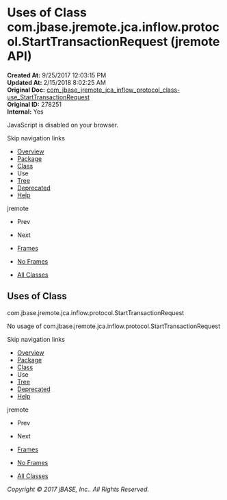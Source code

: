# Uses of Class com.jbase.jremote.jca.inflow.protocol.StartTransactionRequest (jremote   API)

**Created At:** 9/25/2017 12:03:15 PM  
**Updated At:** 2/15/2018 8:02:25 AM  
**Original Doc:** [com_jbase_jremote_jca_inflow_protocol_class-use_StartTransactionRequest](https://docs.jbase.com/39265-class-use/com_jbase_jremote_jca_inflow_protocol_class-use_StartTransactionRequest)  
**Original ID:** 278251  
**Internal:** Yes  

<!--<br>    try {<br>        if (location.href.indexOf('is-external=true') == -1) {<br>            parent.document.title="Uses of Class com.jbase.jremote.jca.inflow.protocol.StartTransactionRequest (jremote   API)";<br>        }<br>    }<br>    catch(err) {<br>    }<br>//-->
JavaScript is disabled on your browser.

Skip navigation links

- [Overview](../../../../../../../overview-summary.html)
- [Package](./../../com.jbase.jremote.jca.inflow.protocol-%28jremote---api%29)
- [Class](./../../starttransactionrequest-%28jremote-api%29 "class in com.jbase.jremote.jca.inflow.protocol")
- Use
- [Tree](./../../com.jbase.jremote.jca.inflow.protocol-class-hierarchy-%28jremote---api%29)
- [Deprecated](../../../../../../../deprecated-list.html)
- [Help](../../../../../../../help-doc.html)


jremote <br>

- Prev
- Next


- [Frames](./.)
- [No Frames](./.)


- [All Classes](../../../../../../../allclasses-noframe.html)


<!--<br>  allClassesLink = document.getElementById("allclasses\_navbar\_top");<br>  if(window==top) {<br>    allClassesLink.style.display = "block";<br>  }<br>  else {<br>    allClassesLink.style.display = "none";<br>  }<br>  //-->

## Uses of Class
com.jbase.jremote.jca.inflow.protocol.StartTransactionRequest

No usage of com.jbase.jremote.jca.inflow.protocol.StartTransactionRequest

Skip navigation links

- [Overview](../../../../../../../overview-summary.html)
- [Package](./../../com.jbase.jremote.jca.inflow.protocol-%28jremote---api%29)
- [Class](./../../starttransactionrequest-%28jremote-api%29 "class in com.jbase.jremote.jca.inflow.protocol")
- Use
- [Tree](./../../com.jbase.jremote.jca.inflow.protocol-class-hierarchy-%28jremote---api%29)
- [Deprecated](../../../../../../../deprecated-list.html)
- [Help](../../../../../../../help-doc.html)


jremote <br>

- Prev
- Next


- [Frames](./.)
- [No Frames](./.)


- [All Classes](../../../../../../../allclasses-noframe.html)


<!--<br>  allClassesLink = document.getElementById("allclasses\_navbar\_bottom");<br>  if(window==top) {<br>    allClassesLink.style.display = "block";<br>  }<br>  else {<br>    allClassesLink.style.display = "none";<br>  }<br>  //-->

*Copyright © 2017 jBASE, Inc.. All Rights Reserved.*
